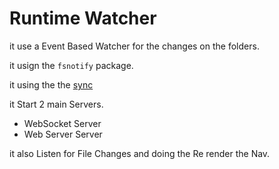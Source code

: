 # Runtime Watcher

it use a Event Based Watcher for the changes on the folders.

it usign the `fsnotify` package.

it using the the [sync](docs/sync-nav)

it Start 2 main Servers.

- WebSocket Server
- Web Server Server

it also Listen for File Changes and doing the Re render the Nav.
